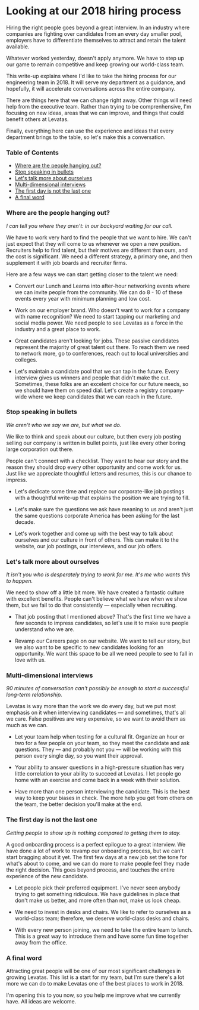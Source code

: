 # Looking at our 2018 hiring process

Hiring the right people goes beyond a great interview. In an industry where companies are fighting over candidates from an every day smaller pool, employers have to differentiate themselves to attract and retain the talent available. 

Whatever worked yesterday, doesn't apply anymore. We have to step up our game to remain competitive and keep growing our world-class team.

This write-up explains where I'd like to take the hiring process for our engineering team in 2018. It will serve my department as a guidance, and hopefully, it will accelerate conversations across the entire company.

There are things here that we can change right away. Other things will need help from the executive team. Rather than trying to be comprenhensive, I'm focusing on new ideas, areas that we can improve, and things that could benefit others at Levatas.

Finally, everything here can use the experience and ideas that every department brings to the table, so let's make this a conversation.

### Table of Contents

* [Where are the people hanging out?](#where-are-the-people-hanging-out)
* [Stop speaking in bullets](#stop-speaking-in-bullets)
* [Let's talk more about ourselves](#lets-talk-more-about-ourselves)
* [Multi-dimensional interviews](#multi-dimensional-interviews)
* [The first day is not the last one](#the-first-day-is-not-the-last-one)
* [A final word](#a-final-word)

### Where are the people hanging out?

_I can tell you where they aren't: in our backyard waiting for our call._ 

We have to work very hard to find the people that we want to hire. We can't just expect that they will come to us whenever we open a new position. Recruiters help to find talent, but their motives are different than ours, and the cost is significant. We need a different strategy, a primary one, and then supplement it with job boards and recruiter firms.

Here are a few ways we can start getting closer to the talent we need:

* Convert our Lunch and Learns into after-hour networking events where we can invite people from the community. We can do 8 - 10 of these events every year with minimum planning and low cost.

* Work on our employer brand. Who doesn't want to work for a company with name recognition? We need to start tapping our marketing and social media power. We need people to see Levatas as a force in the industry and a great place to work.

* Great candidates aren't looking for jobs. These passive candidates represent the majority of great talent out there. To reach them we need to network more, go to conferences, reach out to local universities and colleges. 

* Let's maintain a candidate pool that we can tap in the future. Every interview gives us winners and people that didn't make the cut. Sometimes, these folks are an excelent choice for our future needs, so we should have them on speed dial. Let's create a registry company-wide where we keep candidates that we can reach in the future.
 
### Stop speaking in bullets

_We aren't who we say we are, but what we do._

We like to think and speak about our culture, but then every job posting selling our company is written in bullet points, just like every other boring large corporation out there.

People can't connect with a checklist. They want to hear our story and the reason they should drop every other opportunity and come work for us. Just like we appreciate thoughtful letters and resumes, this is our chance to impress.

* Let's dedicate some time and replace our corporate-like job postings with a thoughtful write-up that explains the position we are trying to fill. 

* Let's make sure the questions we ask have meaning to us and aren't just the same questions corporate America has been asking for the last decade. 

* Let's work together and come up with the best way to talk about ourselves and our culture in front of others. This can make it to the website, our job postings, our interviews, and our job offers.

### Let's talk more about ourselves

_It isn't you who is desperately trying to work for me. It's me who wants this to happen._

We need to show off a little bit more. We have created a fantastic culture with excellent benefits. People can't believe what we have when we show them, but we fail to do that consistently — especially when recruiting.

* That job posting that I mentioned above? That's the first time we have a few seconds to impress candidates, so let's use it to make sure people understand who we are.

* Revamp our Careers page on our website. We want to tell our story, but we also want to be specific to new candidates looking for an opportunity. We want this space to be all we need people to see to fall in love with us.

### Multi-dimensional interviews

_90 minutes of conversation can't possibly be enough to start a successful long-term relationship._

Levatas is way more than the work we do every day, but we put most emphasis on it when interviewing candidates — and sometimes, that's all we care. False positives are very expensive, so we want to avoid them as much as we can.

* Let your team help when testing for a cultural fit. Organize an hour or two for a few people on your team, so they meet the candidate and ask questions. They — and probably not you — will be working with this person every single day, so you want their approval.

* Your ability to answer questions in a high-pressure situation has very little correlation to your ability to succeed at Levatas. I let people go home with an exercise and come back in a week with their solution. 

* Have more than one person interviewing the candidate. This is the best way to keep your biases in check. The more help you get from others on the team, the better decision you'll make at the end.

### The first day is not the last one

_Getting people to show up is nothing compared to getting them to stay._

A good onboarding process is a perfect epilogue to a great interview. We have done a lot of work to revamp our onboarding process, but we can't start bragging about it yet. The first few days at a new job set the tone for what's about to come, and we can do more to make people feel they made the right decision. This goes beyond process, and touches the entire experience of the new candidate.

* Let people pick their preferred equipment. I've never seen anybody trying to get something ridiculous. We have guidelines in place that don't make us better, and more often than not, make us look cheap.

* We need to invest in desks and chairs. We like to refer to ourselves as a world-class team; therefore, we deserve world-class desks and chairs. 

* With every new person joining, we need to take the entire team to lunch. This is a great way to introduce them and have some fun time together away from the office.

### A final word

Attracting great people will be one of our most significant challenges in growing Levatas. This list is a start for my team, but I'm sure there's a lot more we can do to make Levatas one of the best places to work in 2018. 

I'm opening this to you now, so you help me improve what we currently have. All ideas are welcome.
